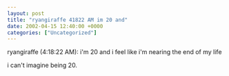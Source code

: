 ```yaml
---
layout: post
title: "ryangiraffe 41822 AM im 20 and"
date: 2002-04-15 12:40:00 +0000
categories: ["Uncategorized"]
---
```


ryangiraffe (4:18:22 AM): i'm 20 and i feel like i'm nearing the end of my life

i can't imagine being 20.